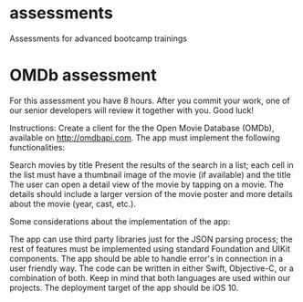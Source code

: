 # assessments
Assessments for advanced bootcamp trainings

# OMDb assessment 

For this assessment you have 8 hours. After you commit your work, one of our senior developers will review it together with you. Good luck!


Instructions: 
Create a client for the the Open Movie Database (OMDb), available on http://omdbapi.com. The app must implement the following functionalities:

Search movies by title
Present the results of the search in a list; each cell in the list must have a thumbnail image of the movie (if available) and the title
The user can open a detail view of the movie by tapping on a movie. The details should include a larger version of the movie poster and more details about the movie (year, cast, etc.).

Some considerations about the implementation of the app:

The app can use third party libraries just for the JSON parsing process; the rest of features must be implemented using standard Foundation and UIKit components.
The app should be able to handle error's in connection in a user friendly way.
The code can be written in either Swift, Objective-C, or a combination of both. Keep in mind that both languages are used within our projects.
The deployment target of the app should be iOS 10.
